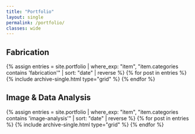 ```yaml
---
title: "Portfolio"
layout: single
permalink: /portfolio/
classes: wide
---
```


## Fabrication
<div class="entries-grid">
  {% assign entries = site.portfolio
     | where_exp: "item", "item.categories contains 'fabrication'"
     | sort: "date" | reverse %}
  {% for post in entries %}
    {% include archive-single.html type="grid" %}
  {% endfor %}
</div>

## Image & Data Analysis
<div class="entries-grid">
  {% assign entries = site.portfolio
     | where_exp: "item", "item.categories contains 'image-analysis'"
     | sort: "date" | reverse %}
  {% for post in entries %}
    {% include archive-single.html type="grid" %}
  {% endfor %}
</div>
